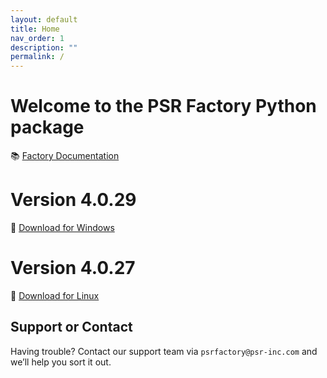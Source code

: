```yaml
---
layout: default
title: Home
nav_order: 1
description: ""
permalink: /
---
```


# Welcome to the PSR Factory Python package


📚 [Factory Documentation](https://docs.psr-inc.com/factory/)

# Version 4.0.29

🔗 [Download for Windows](https://www.psr-inc.com/app/link/?t=d&f=factory_python-4.0.29-windows-x64-649395f8-release.zip)


# Version 4.0.27

🔗 [Download for Linux](https://www.psr-inc.com/app/link/?t=d&f=factory_python-4.0.27-linux-x64-4b263ac-release.zip)


## Support or Contact

Having trouble? Contact our support team via `psrfactory@psr-inc.com` and we’ll help you sort it out.
